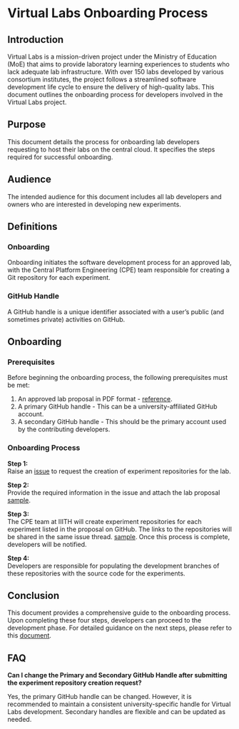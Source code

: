 # Virtual Labs Onboarding Process

## Introduction

Virtual Labs is a mission-driven project under the Ministry of Education (MoE) that aims to provide laboratory learning experiences to students who lack adequate lab infrastructure. With over 150 labs developed by various consortium institutes, the project follows a streamlined software development life cycle to ensure the delivery of high-quality labs. This document outlines the onboarding process for developers involved in the Virtual Labs project.

## Purpose

This document details the process for onboarding lab developers requesting to host their labs on the central cloud. It specifies the steps required for successful onboarding.

## Audience

The intended audience for this document includes all lab developers and owners who are interested in developing new experiments.

## Definitions

### Onboarding
Onboarding initiates the software development process for an approved lab, with the Central Platform Engineering (CPE) team responsible for creating a Git repository for each experiment.

### GitHub Handle
A GitHub handle is a unique identifier associated with a user’s public (and sometimes private) activities on GitHub.

## Onboarding

### Prerequisites

Before beginning the onboarding process, the following prerequisites must be met:

1. An approved lab proposal in PDF format - [reference](https://drive.google.com/file/d/1yjLMM96kxYnQ4_DiDOwFhdqLG0--0Z1P/view?usp=drive_link).
2. A primary GitHub handle - This can be a university-affiliated GitHub account.
3. A secondary GitHub handle - This should be the primary account used by the contributing developers.

### Onboarding Process

**Step 1:**  
Raise an [issue](https://github.com/virtual-labs/engineers-forum/issues/new?assignees=&labels=Phase-3%2C+create+experiment+repos&template=experiment-repository-creation-request.md&title=Experiment+Repository+Creation+Request+for+%3Cfill+the+lab+name+here%3E) to request the creation of experiment repositories for the lab.

**Step 2:**  
Provide the required information in the issue and attach the lab proposal [sample](https://github.com/virtual-labs/engineers-forum/files/5985232/Java.Proposal.pdf).

**Step 3:**  
The CPE team at IIITH will create experiment repositories for each experiment listed in the proposal on GitHub. The links to the repositories will be shared in the same issue thread. [sample](https://github.com/virtual-labs/engineers-forum/issues/673#issuecomment-779564300). Once this process is complete, developers will be notified.

**Step 4:**  
Developers are responsible for populating the development branches of these repositories with the source code for the experiments.

## Conclusion

This document provides a comprehensive guide to the onboarding process. Upon completing these four steps, developers can proceed to the development phase. For detailed guidance on the next steps, please refer to this [document](https://github.com/virtual-labs/engineers-forum/blob/master/ph4/services/development-process.md).

## FAQ

**Can I change the Primary and Secondary GitHub Handle after submitting the experiment repository creation request?**

Yes, the primary GitHub handle can be changed. However, it is recommended to maintain a consistent university-specific handle for Virtual Labs development. Secondary handles are flexible and can be updated as needed.
